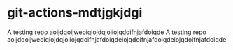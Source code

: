 # git-actions-mdtjgkjdgi
A testing repo aoijdqoijweoiqiojdqjoiiojqdoifnjafdoiqde
A testing repo aoijdqoijweoiqiojdqjoiiojqdoifnjafdoiqdeiojqdoifnjafdoiqdeiojqdoifnjafdoiqde
